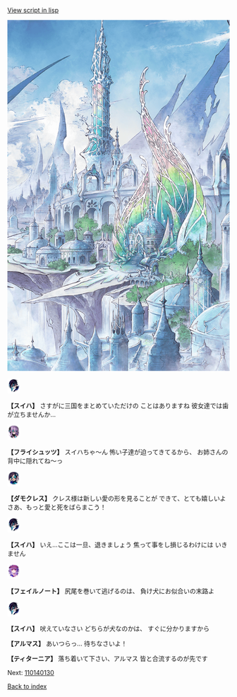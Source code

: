 [View script in lisp](../scripts/110140123.txt)

![fairy_world.png](../images/backgrounds/fairy_world.png)

<img src="../images/units/3401719.png" alt="3401719.png" height="34"/>

**【スイハ】**
さすがに三国をまとめていただけの
ことはありますね
彼女達では歯が立ちませんか…

<img src="../images/units/3502719.png" alt="3502719.png" height="34"/>

**【フライシュッツ】**
スイハちゃ～ん
怖い子達が迫ってきてるから、
お姉さんの背中に隠れてね～っ

<img src="../images/units/3103519.png" alt="3103519.png" height="34"/>

**【ダモクレス】**
クレス様は新しい愛の形を見ることが
できて、とても嬉しいよ
さあ、もっと愛と死をばらまこう！

<img src="../images/units/3401719.png" alt="3401719.png" height="34"/>

**【スイハ】**
いえ…ここは一旦、退きましょう
焦って事をし損じるわけには
いきません

<img src="../images/units/3401911.png" alt="3401911.png" height="34"/>

**【フェイルノート】**
尻尾を巻いて逃げるのは、
負け犬にお似合いの末路よ

<img src="../images/units/3401719.png" alt="3401719.png" height="34"/>

**【スイハ】**
吠えていなさい
どちらが犬なのかは、
すぐに分かりますから

**【アルマス】**
あいつらっ…
待ちなさいよ！

**【ティターニア】**
落ち着いて下さい、アルマス
皆と合流するのが先です

Next: [110140130](110140130.md)

[Back to index](index.md)
